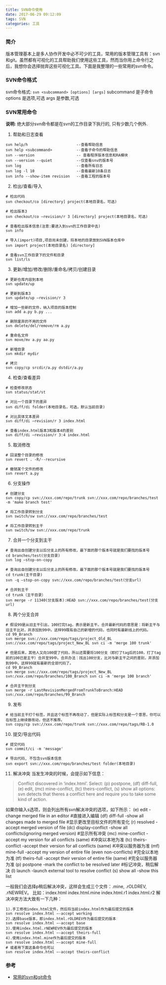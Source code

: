 ```yaml
---
title: SVN命令使用
date: 2017-06-29 09:12:09
tags: SVN
categories: 工具
---
```

### 简介
版本管理基本上是多人协作开发中必不可少的工具，常用的版本管理工具有：svn和git。虽然都有可视化的工具帮助我们使用这些工具，然而当你用上命令行之后，我想你会选择抛弃这些可视化工具。下面是我整理的一些常用的svn命令。

### SVN命令格式
svn命令格式: `svn <subcommand> [options] [args]`
subcommand 是子命令
options 是选项,可选
args 是参数,可选

### SVN常用命令
**说明:** 绝大部分svn命令都是在svn的工作目录下执行的, 只有少数几个例外.

1. 帮助和日志查看
```
svn help/h                      --查看帮助信息
svn help <subcommand>           --查看子命令的帮助信息
svn --version                   -- 查看程序版本信息和RA模块
svn --version --quiet           --仅查看snv的版本号
svn log                         --查看所有日志
svn log -l 10                   --查看最新10条日志
svn info --show-item revision   --查看工程的版本号
```

2. 检出/查看/导入
```
# 检出代码
svn checkout/co [directory] project(本地目录名，可选)

# 检出版本3
svn checkout/co –revision/r 3 [directory] project(本地目录名，可选)

# 查看检出版本信息(注意:要进入到svn的工作目录中去)
svn info

# 导入(import)项目,项目尚未创建，将本地的目录放到SVN版本仓库中
svn import project(本地目录名) [directory] 

# 查看svn工作目录下的文件和目录
svn list/ls
```

3. 更新/增加/修改/删除/重命名/拷贝/创建目录
```
# 更新仓库内容到本地
svn update/up

# 更新到版本3
svn update/up –revision/r 3

# 增加一些新的文件，纳入项目的版本控制
svn add a.py b.py ...

# 删除废弃的不用的文件
svn delete/del/remove/rm a.py

# 重命名文件
svn move/mv a.py aa.py

# 新增目录
svn mkdir mydir

# 拷贝
svn copy/cp srcdir/a.py dstdir/a.py
```

4. 检查/查看差异
```
# 检查修改状态
svn status/stat/st

# 对比一个目录下的差异
svn diff/di folder(本地目录名，可选，默认当前目录)

# 对比具体文本差异
svn diff/di –revision/r 3 index.html

# 查看index.html版本3和版本4的差别
svn diff/di –revision/r 3:4 index.html 
```

5. 取消修改
```
# 回滚整个目录的修改
svn revert . -R/--recursive 

# 撤销某个文件的修改
svn revert a.py
```

6. 分支操作
```
# 创建分支
svn copy/cp svn://xxx.com/repo/trunk svn://xxx.com/repo/branches/test -m 'make branch test'

# 将工作目录转到分支
svn switch/sw svn://xxx.com/repo/branches/test

# 将工作目录转到主干
svn switch/sw svn://xxx.com/repo/trunk
```

7. 合并一个分支到主干
```
# 查询出自创建分支以后分支上的所有修改，最下面的那个版本号就是我们要找的版本号
cd branches/test(分支目录) 
svn log –stop-on-copy 

# 查询出自创建分支以后分支上的所有修改，最下面的那个版本号就是我们要找的版本号
cd trunk(主干目录) 
svn -q –stop-on-copy svn://xxx.com/repo/branches/test(分支url) 

# 合并到主干
cd trunk（主干目录） 
svn merge -r 11340(分支版本):HEAD svn://xxx.com/repo/branches/test(分支url) 
```

8. 两个分支合并
```
# 假设99是从旧主干引出，100打完tag，表示是新主干。合并最新代码的意思是：将新主干与旧主干比对，并添加到99中。这样99既有自己的新增的代码，也同时有最新线上的代码。
cd 99_Branch 
svn merge svn://xxx.com/repo/tags/project_Old_BL svn://xxx.com/repo/tags/project_New_BL svn ci -m 'merge 100 trunk'

# 但是后来，其他人又向100提了代码，所以还需要将100分支（即打了tag后的100，打了tag前的100已是主干）合并至99中。合并办法：找出100分支，比对与新主干之间的差别，并添加到99中。这样99就有最新的全部代码了。
cd 99_Branch 
svn merge svn://xxx.com/repo/tags/project_New_BL svn:/xxx.com/repo/branches/100_Branch svn ci -m 'merge 100 branch' 

# 合并主干到分支
svn merge -r LastRevisionMergedFromTrunkToBranch:HEAD svn:/xxx.com/repo/branches/99_Branch 
```

9. 发布
```
# 给当前主干打个标签，并且这个标签不再改动了，但是实际上标签和分支是一个意思，你可以在标签上继续做改动，但这不推荐。
svn copy/cp svn://xxx.com/repo/trunk svn://xxx.com/repo/tags/RB-1.0 
```

10. 提交/导出代码
```
# 提交代码
svn commit/ci -m 'message' 

# 导出代码, 不包含svn版本信息
svn export svn://xxx.com/repo/branches/test folder(本地目录) 
```


11. 解决冲突
当发生冲突的时候，会提示如下信息：
> Conflict discovered in ‘index.html’.
> Select: (p) postpone, (df) diff-full, (e) edit,
> (mc) mine-conflict, (tc) theirs-conflict,
> (s) show all options:
> svn detects that theres a conflict here and require you to take some kind of action.

如果你输入s选项，则会列出所有svn解决冲突的选项，如下所示：
(e) edit - change merged file in an editor #直接进入编辑
(df) diff-full -show all changes made to merged file #显示更改至目标文件的所有变化
(r) resolved -accept merged version of file
(dc) display-conflict -show all conflicts(ignoring merged version) #显示所有冲突
(mc) mine-conflict -accept my version for all conflicts (same) #冲突以本地为准
(tc) theirs-conflict -accept their version for all conflicts (same) #冲突以服务器为准
(mf) mine-full -accept my version of entire file (even non-conflicts) #完全以本地为准
(tf) theirs-full -accept their version of entire file (same) #完全以服务器为准
(p) postpone -mark the conflict to be resolved later #标记冲突，稍后解决
(l) launch -launch external tool to resolve conflict
(s) show all -show this list

一般我们会选择p稍后解决冲突，这样会生成三个文件：.mine, .rOLDREV, .rNEWREV。
比如：index.html index.html.mine index.html.r1 index.html.r2 
解决冲突方法大致有一下几种：
```
1).手工修改index.html文件，然后将当前index.html作为最后提交的版本
svn resolve index.html –-accept working 
2).选择base版本，即index.html.rOLDREV作为最后提交的版本
svn resolve index.html –-accept base 
3).使用index.html.rNEWREV作为最后提交的版本
svn resolve index.html –-accept theirs-full 
4).使用index.html.mine作为最后提交的版本
svn resolve index.html –-accept mine-full 
# 或者用下面这条命令也可以 
svn resolve index.html –-accept theirs-conflict 
```


### 参考
* [常用的svn和git命令](http://www.phpxs.com/post/5059/)